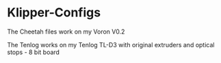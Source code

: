 # Klipper-Configs

The Cheetah files work on my Voron V0.2

The Tenlog works on my Tenlog TL-D3 with original extruders and optical stops - 8 bit board
